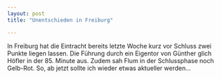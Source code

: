 ```yaml
---
layout: post
title: "Unentschieden in Freiburg"

---
```


In Freiburg hat die Eintracht bereits letzte Woche kurz vor Schluss zwei Punkte liegen lassen. Die Führung durch ein Eigentor von Günther glich Höfler in der 85. Minute aus. Zudem sah Flum in der Schlussphase noch Gelb-Rot. So, ab jetzt sollte ich wieder etwas aktueller werden...


